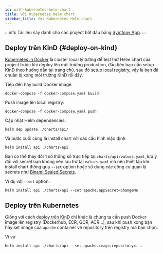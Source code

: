 ```yaml
---
id: with-kubernetes-helm-chart
title: Với Kubernetes Helm chart
sidebar_title: Với Kubernetes Helm chart
---
```


:::info
Tài liệu này dành cho các project bắt đầu bằng [Symfony App](../02-installation/03-symfony-app.md).
:::

## Deploy trên KinD {#deploy-on-kind}

[Kubernetes in Docker](https://kind.sigs.k8s.io/) là cluster local lý tưởng để test thử Helm chart của project trước khi deploy lên môi trường production,
đầu tiên bạn cần setup KinD theo hướng dẫn tại trang chủ, sau đó [setup local registry](https://kind.sigs.k8s.io/docs/user/local-registry/), vậy
là bạn đã chuẩn bị xong môi trường KinD rồi đấy.

Tiếp đến hãy build Docker image:

```shell
docker-compose -f docker-compose.yaml build
```

Push image lên local registry:

```shell
docker-compose -f docker-compose.yaml push 
```

Cập nhật Helm dependencies:

```shell
helm dep update ./charts/api/
```

Và bước cuối cùng là install chart với các cấu hình mặc định:

```shell
helm install api ./charts/api
```

Bạn có thể thay đổi 1 số thống số trực tiếp tại `charts/api/values.yaml`, lưu ý đối với secret bạn không nên lưu trữ tại `values.yaml` mà nên
thiết lập khi install chart thông qua `--set` option hoặc sử dụng các công cụ quản lý secrets như [Binami Sealed Secrets](https://github.com/bitnami-labs/sealed-secrets).

Ví dụ với `--set` option:

```shell
helm install api ./charts/api --set apache.appSecret=ChangeMe
```

## Deploy trên Kubernetes

Giống với cách [deploy trên KinD](#deploy-on-kind) chỉ khác là chúng ta cần push Docker image lên registry (Dockerhub, ECR, GCR, ACR...),
sau khi push xong bạn hãy set image của `apache` container về repository trên registry mà bạn chọn.

Ví vụ:

```shell
helm install api ./charts/api --set apache.image.repository=...
```